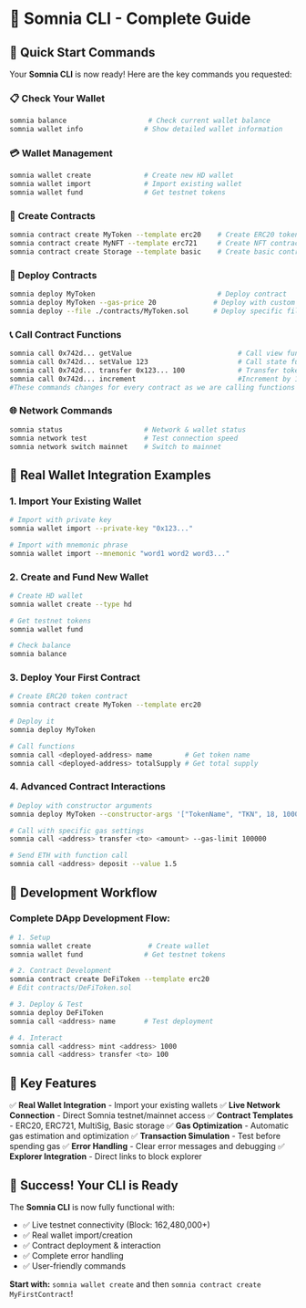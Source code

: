 # 🎯 Somnia CLI - Complete Guide

## 🚀 Quick Start Commands

Your **Somnia CLI** is now ready! Here are the key commands you requested:

### 📋 **Check Your Wallet**
```bash
somnia balance                    # Check current wallet balance
somnia wallet info               # Show detailed wallet information
```

### 💳 **Wallet Management**
```bash
somnia wallet create             # Create new HD wallet
somnia wallet import             # Import existing wallet
somnia wallet fund               # Get testnet tokens
```

### 📄 **Create Contracts**
```bash
somnia contract create MyToken --template erc20    # Create ERC20 token
somnia contract create MyNFT --template erc721     # Create NFT contract
somnia contract create Storage --template basic    # Create basic contract
```

### 🚀 **Deploy Contracts**
```bash
somnia deploy MyToken                              # Deploy contract
somnia deploy MyToken --gas-price 20              # Deploy with custom gas
somnia deploy --file ./contracts/MyToken.sol      # Deploy specific file
```

### 📞 **Call Contract Functions**
```bash
somnia call 0x742d... getValue                          # Call view function
somnia call 0x742d... setValue 123                      # Call state function
somnia call 0x742d... transfer 0x123... 100             # Transfer tokens
somnia call 0x742d... increment                         #Increment by 1
#These commands changes for every contract as we are calling functions
```

### 🌐 **Network Commands**
```bash
somnia status                    # Network & wallet status
somnia network test              # Test connection speed
somnia network switch mainnet    # Switch to mainnet
```

## 🎯 **Real Wallet Integration Examples**

### 1. **Import Your Existing Wallet**
```bash
# Import with private key
somnia wallet import --private-key "0x123..."

# Import with mnemonic phrase
somnia wallet import --mnemonic "word1 word2 word3..."
```

### 2. **Create and Fund New Wallet**
```bash
# Create HD wallet
somnia wallet create --type hd

# Get testnet tokens
somnia wallet fund

# Check balance
somnia balance
```

### 3. **Deploy Your First Contract**
```bash
# Create ERC20 token contract
somnia contract create MyToken --template erc20

# Deploy it
somnia deploy MyToken

# Call functions
somnia call <deployed-address> name        # Get token name
somnia call <deployed-address> totalSupply # Get total supply
```

### 4. **Advanced Contract Interactions**
```bash
# Deploy with constructor arguments
somnia deploy MyToken --constructor-args '["TokenName", "TKN", 18, 1000000]'

# Call with specific gas settings
somnia call <address> transfer <to> <amount> --gas-limit 100000

# Send ETH with function call
somnia call <address> deposit --value 1.5
```

## 🔧 **Development Workflow**

### Complete DApp Development Flow:
```bash
# 1. Setup
somnia wallet create              # Create wallet
somnia wallet fund               # Get testnet tokens

# 2. Contract Development
somnia contract create DeFiToken --template erc20
# Edit contracts/DeFiToken.sol

# 3. Deploy & Test
somnia deploy DeFiToken
somnia call <address> name       # Test deployment

# 4. Interact
somnia call <address> mint <address> 1000
somnia call <address> transfer <to> 100
```

## 🌟 **Key Features**

✅ **Real Wallet Integration** - Import your existing wallets
✅ **Live Network Connection** - Direct Somnia testnet/mainnet access
✅ **Contract Templates** - ERC20, ERC721, MultiSig, Basic storage
✅ **Gas Optimization** - Automatic gas estimation and optimization
✅ **Transaction Simulation** - Test before spending gas
✅ **Error Handling** - Clear error messages and debugging
✅ **Explorer Integration** - Direct links to block explorer

## 🎉 **Success! Your CLI is Ready**

The **Somnia CLI** is now fully functional with:
- ✅ Live testnet connectivity (Block: 162,480,000+)
- ✅ Real wallet import/creation
- ✅ Contract deployment & interaction
- ✅ Complete error handling
- ✅ User-friendly commands

**Start with:** `somnia wallet create` and then `somnia contract create MyFirstContract`!
